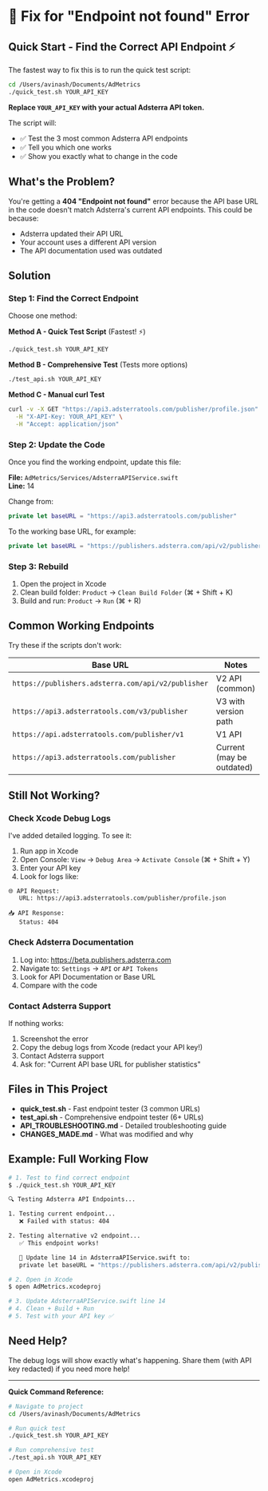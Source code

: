 # 🔧 Fix for "Endpoint not found" Error

## Quick Start - Find the Correct API Endpoint ⚡

The fastest way to fix this is to run the quick test script:

```bash
cd /Users/avinash/Documents/AdMetrics
./quick_test.sh YOUR_API_KEY
```

**Replace `YOUR_API_KEY` with your actual Adsterra API token.**

The script will:
- ✅ Test the 3 most common Adsterra API endpoints
- ✅ Tell you which one works
- ✅ Show you exactly what to change in the code

## What's the Problem?

You're getting a **404 "Endpoint not found"** error because the API base URL in the code doesn't match Adsterra's current API endpoints. This could be because:

- Adsterra updated their API URL
- Your account uses a different API version
- The API documentation used was outdated

## Solution

### Step 1: Find the Correct Endpoint

Choose one method:

**Method A - Quick Test Script** (Fastest! ⚡)
```bash
./quick_test.sh YOUR_API_KEY
```

**Method B - Comprehensive Test** (Tests more options)
```bash
./test_api.sh YOUR_API_KEY
```

**Method C - Manual curl Test**
```bash
curl -v -X GET "https://api3.adsterratools.com/publisher/profile.json" \
  -H "X-API-Key: YOUR_API_KEY" \
  -H "Accept: application/json"
```

### Step 2: Update the Code

Once you find the working endpoint, update this file:

**File:** `AdMetrics/Services/AdsterraAPIService.swift`  
**Line:** 14

Change from:
```swift
private let baseURL = "https://api3.adsterratools.com/publisher"
```

To the working base URL, for example:
```swift
private let baseURL = "https://publishers.adsterra.com/api/v2/publisher"
```

### Step 3: Rebuild

1. Open the project in Xcode
2. Clean build folder: `Product` → `Clean Build Folder` (⌘ + Shift + K)
3. Build and run: `Product` → `Run` (⌘ + R)

## Common Working Endpoints

Try these if the scripts don't work:

| Base URL | Notes |
|----------|-------|
| `https://publishers.adsterra.com/api/v2/publisher` | V2 API (common) |
| `https://api3.adsterratools.com/v3/publisher` | V3 with version path |
| `https://api.adsterratools.com/publisher/v1` | V1 API |
| `https://api3.adsterratools.com/publisher` | Current (may be outdated) |

## Still Not Working?

### Check Xcode Debug Logs

I've added detailed logging. To see it:

1. Run app in Xcode
2. Open Console: `View` → `Debug Area` → `Activate Console` (⌘ + Shift + Y)
3. Enter your API key
4. Look for logs like:
```
🌐 API Request:
   URL: https://api3.adsterratools.com/publisher/profile.json

📥 API Response:
   Status: 404
```

### Check Adsterra Documentation

1. Log into: https://beta.publishers.adsterra.com
2. Navigate to: `Settings` → `API` or `API Tokens`
3. Look for API Documentation or Base URL
4. Compare with the code

### Contact Adsterra Support

If nothing works:
1. Screenshot the error
2. Copy the debug logs from Xcode (redact your API key!)
3. Contact Adsterra support
4. Ask for: "Current API base URL for publisher statistics"

## Files in This Project

- **quick_test.sh** - Fast endpoint tester (3 common URLs)
- **test_api.sh** - Comprehensive endpoint tester (6+ URLs)
- **API_TROUBLESHOOTING.md** - Detailed troubleshooting guide
- **CHANGES_MADE.md** - What was modified and why

## Example: Full Working Flow

```bash
# 1. Test to find correct endpoint
$ ./quick_test.sh YOUR_API_KEY

🔍 Testing Adsterra API Endpoints...

1. Testing current endpoint...
   ❌ Failed with status: 404

2. Testing alternative v2 endpoint...
   ✅ This endpoint works!

   📝 Update line 14 in AdsterraAPIService.swift to:
   private let baseURL = "https://publishers.adsterra.com/api/v2/publisher"

# 2. Open in Xcode
$ open AdMetrics.xcodeproj

# 3. Update AdsterraAPIService.swift line 14
# 4. Clean + Build + Run
# 5. Test with your API key ✅
```

## Need Help?

The debug logs will show exactly what's happening. Share them (with API key redacted) if you need more help!

---

**Quick Command Reference:**
```bash
# Navigate to project
cd /Users/avinash/Documents/AdMetrics

# Run quick test
./quick_test.sh YOUR_API_KEY

# Run comprehensive test  
./test_api.sh YOUR_API_KEY

# Open in Xcode
open AdMetrics.xcodeproj
```
